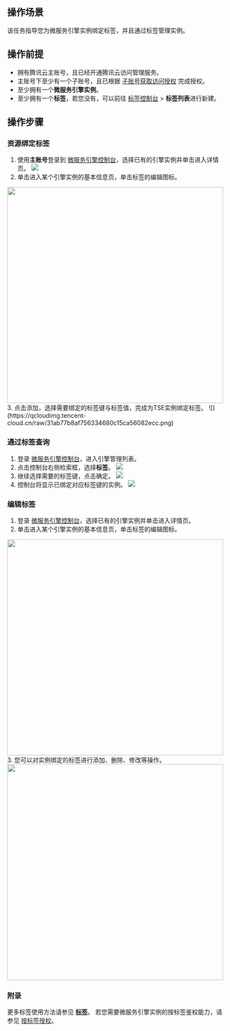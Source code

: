 ## 操作场景

该任务指导您为微服务引擎实例绑定标签，并且通过标签管理实例。

## 操作前提
- 拥有腾讯云主账号，且已经开通腾讯云访问管理服务。
- 主账号下至少有一个子账号，且已根据 [子账号获取访问授权](https://cloud.tencent.com/document/product/1364/56269) 完成授权。
- 至少拥有一个**微服务引擎实例**。
- 至少拥有一个**标签**，若您没有，可以前往 [标签控制台](https://console.cloud.tencent.com/tag/taglist) > **标签列表**进行新建。

## 操作步骤
### 资源绑定标签
1. 使用**主账号**登录到 [微服务引擎控制台](https://console.cloud.tencent.com/tse)，选择已有的引擎实例并单击进入详情页。
![](https://qcloudimg.tencent-cloud.cn/raw/d61b1527d06a8af59b8276e4f4f524e3.jpg)
2. 单击进入某个引擎实例的基本信息页，单击标签的编辑图标。
<img src="https://qcloudimg.tencent-cloud.cn/raw/8a990a6fd1d82f6eee7c9dbc68d3d5a5.jpg" width="500px"> 
3. 点击添加，选择需要绑定的标签键与标签值，完成为TSE实例绑定标签。
![](https://qcloudimg.tencent-cloud.cn/raw/31ab77b8af756334680c15ca56082ecc.png)

### 通过标签查询
1. 登录 [微服务引擎控制台](https://console.cloud.tencent.com/tse)，进入引擎管理列表。
2. 点击控制台右侧检索框，选择**标签**。
![](https://qcloudimg.tencent-cloud.cn/raw/e92c2e769a3c45fe3872e83f37c44dfd.jpg)
3. 继续选择需要的标签键，点击确定。
![](https://qcloudimg.tencent-cloud.cn/raw/cadfdc98dfb77ced268d05c2ec50538d.jpg)
4. 控制台将显示已绑定对应标签键的实例。
![](https://qcloudimg.tencent-cloud.cn/raw/23cb69c49a8279df88ba18e0773cc02e.jpg)

### 编辑标签
1. 登录 [微服务引擎控制台](https://console.cloud.tencent.com/tse)，选择已有的引擎实例并单击进入详情页。
2. 单击进入某个引擎实例的基本信息页，单击标签的编辑图标。
<img src="https://qcloudimg.tencent-cloud.cn/raw/8a990a6fd1d82f6eee7c9dbc68d3d5a5.jpg" width="500px"> 
3. 您可以对实例绑定的标签进行添加、删除、修改等操作。
<img src="https://qcloudimg.tencent-cloud.cn/raw/eacf86936c5ced73b194a397fed412b1.jpg" width="500px"> 

### 附录
更多标签使用方法请参见 [**标签**](https://cloud.tencent.com/document/product/651)。
若您需要微服务引擎实例的按标签鉴权能力，请参见 [按标签授权](https://cloud.tencent.com/document/product/1364/72775)。

